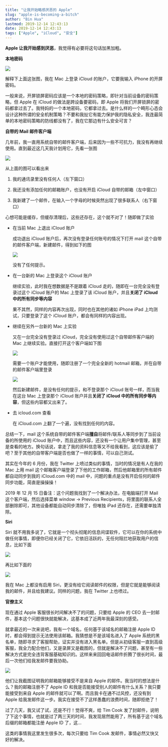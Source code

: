 ```yaml
---
title: "让我开始略感厌恶的 Apple"
slug: "apple-is-becoming-a-bitch"
author: "Bin Hua"
lastmod: 2019-12-14 12:43:13
date: 2019-12-14 12:43:13
tags: ["Apple", "iCloud", "安全"]
---
```


**Apple 让我开始感到厌恶**，我觉得有必要将这句话加黑加粗。

**本地密码**

![](/imgs/apple-is-becoming-a-bitch-001.png)

解释下上面这张图，我在 Mac 上登录 iCloud 的账户，它要我输入 iPhone 的开屏密码。

一般来说，开屏锁屏密码应该是一个本地的密码策略，即针对当前设备的密码策略，但 Apple 在 iCloud 的做法是跨设备要密码，即 Apple 将我们开屏锁屏的密码都拿过去了。我特妈的一个本地密码，它都拿过去。是什么样的一个畸形心态会设计这种所谓的安全机制策略？不要和我扯它有能力保护我的隐私安全，我连最简单的本地密码策略的防线都没有了，我在它那边有什么安全可言？

**自带的 Mail 邮件客户端**

几年前，我一直用系统自带的邮件客户端，后来因为一些不可抗力，我没有再继续使用。直到最近这几天我计划用它，先看一张图

![](/imgs/apple-is-becoming-a-bitch-002.png)

从上面的图可以看出来

1. 我的通讯录里没有任何人（左下窗口）

2. 我还没有添加任何的邮箱账户，也没有开启 iCloud 自带的邮箱（左中窗口）

3. 我新建了一个邮件，在输入一个字母的时候突然出现了很多联系人（右下窗口）

心想可能是缓存，但缓存清理后，这些还存在，这个就不对了！随即做了实验

- 在当前 Mac 上退出 iCloud 账户

    成功退出 iCloud 账户后，再次没有登录任何账号的情况下打开 mail 这个自带的邮件客户端，新建邮件，得到如下的图
    
    ![](/imgs/apple-is-becoming-a-bitch-003.png)
    
    没有了任何提示。
    
- 在一台新的 Mac 上登录这个 iCloud 账户

    继续实验，此时我在想数据是不是跟着 iCloud 走的，随即在一台完全没有登录过这个 iCloud 账户的 Mac 上登录了该 iCloud 账户，并且**关闭了 iCloud 中的所有同步等内容**
    
    果不其然，同样的内容再次出现，同时也在其他的诸如 iPhone iPad 上均测试，只要登录了这个 iCloud 账户，都会有同样的内容出现。
    
- 继续在另外一台新的 Mac 上实验

    又在一台完全没有登录过 iCloud，完全没有使用过这个自带邮件客户端的 Mac 上继续实验。直接打开这个客户端如下图
    
    ![](/imgs/apple-is-becoming-a-bitch-004.png)
    
    需要一个账户才能使用，随即注册了一个完全全新的 hotmail 邮箱，并在自带的邮件客户端里登录
    
    ![](/imgs/apple-is-becoming-a-bitch-005.png)
    
    然后新建邮件，是没有任何的提示，和不登录那个 iCloud 账号一样，而当我在这台 Mac 上登录那个 iCloud 账户并且**关闭了 iCloud 中的所有同步等内容**，但这些内容都又出来了。
    
- 去 icloud.com 查看

    在 iCloud.com 上翻了一个遍，没有找到任何的内容。
    
总结一下，mail 这个系统自带的邮件客户端**擅自**将邮件/联系人等同步到了当前设备的所使用的 iCloud 账户中，而且这些内容，还没有一个让用户集中管理，甚至是查看的地方。换句话说，拿走了我的资料信息等又不给我看到，这应该是偷了吧？至于其他的自带客户端是否也做了一样的事情，可以自己测试。

其实在今年的 6 月份，我在 Twitter 上喷过类似的事情，当时的情况是有人在我的 Mac 上用 mail 这个邮箱客户端登录了下他的工作邮箱，然后他邮箱里的所有邮件都自动同步到我的 iCloud.com 中的 mail 中，问题的重点是没有开启任何的邮件同步功能，简直是操操操！

2019 年 12 月 15 日备注：这个问题我找到了一个解决办法，在电脑端打开 Mail 这个客户端，然后选择菜单 window -> Previous Recipients，将里面的联系人全部删除即可，其他设备都能自动同步清除了，但唯独 iPad 还存在，还需要单独清除。 
    
**Siri**

Siri 就不用我多说了，它就是一个彻头彻尾的信息间谍软件，它可以在你的系统中做任何事情，即便你已经关闭了它，它依旧活跃的，无任何阻拦地获取用户的信息，比如下面


![](/imgs/apple-is-becoming-a-bitch-006.jpg)

再比如下面的

![](/imgs/apple-is-becoming-a-bitch-008.jpg)

我在 Mac 上都没有启用 Siri，更没有给它阅读邮件的权限，但是它就是能够阅读我的邮件，并且给我建议。同样的问题，我在 Twitter 上也喷过。


**官僚主义**

现在通过 Apple 客服很长时间解决不了的问题，只要给 Apple 的 CEO 去一封邮件，基本这个问题很快就能解决，这基本成了近两年我最深刻的感受。

就拿最近的一次来说吧，我有一个域名，任何基于该域名的邮箱注册 Apple ID 时，都会得到提示无法使用该邮箱。我猜想是不是该域名进入了 Apple 系统的黑名单，随即寻求了客服帮助，证实并没有进入黑名单。但是从初级客服一直到高级客服，我全力配合他们，又是录屏又是截图的，但就是解决不了问题，甚至有一些解决方式是完全违背客服基础知识的。这样来来回回电话邮件折腾了很长时间，最后一次他们给我发邮件要我协助。

![](/imgs/apple-is-becoming-a-bitch-007.png)

他们让我截图证明我的邮箱能够接受不是来自 Apple 的邮件。我当时的想法是什么？我的邮箱注册不了 Apple ID 和我是否能接受别人的邮件有什么关系？我只要能接受到来自 Apple 的邮件就可以了啊。而且我卡在通不过风控，还没有到 Apple 给我发邮件这一步。我实在接受不了这样愚蠢的浪费时间，随即拒绝了！

过了几天，我又试了试，还是不行！觉得不爽，给 Tim Cook 发了封邮件，说明了下这个事情，也就是过了两三天的时间，我发现居然能用了，所有基于这个域名后缀的邮箱都能注册 Apple ID 了，这...

这类的事情我这里发生很多次，每次只要给 Tim Cook 发邮件，事情必然又快又好的解决。